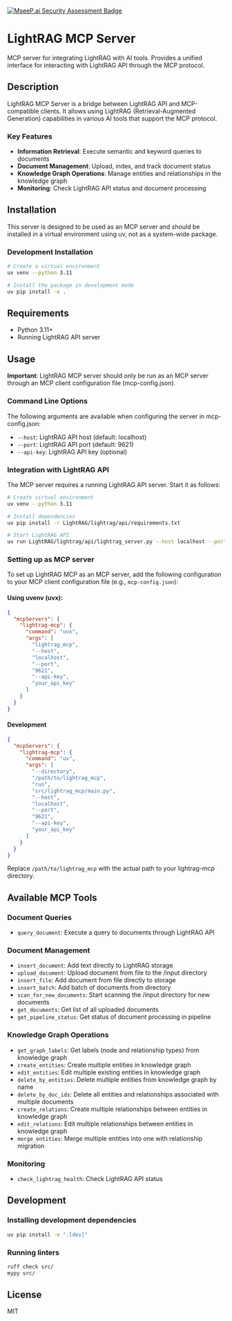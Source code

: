 [![MseeP.ai Security Assessment Badge](https://mseep.net/pr/shemhamforash23-lightrag-mcp-badge.png)](https://mseep.ai/app/shemhamforash23-lightrag-mcp)

# LightRAG MCP Server

MCP server for integrating LightRAG with AI tools. Provides a unified interface for interacting with LightRAG API through the MCP protocol.

## Description

LightRAG MCP Server is a bridge between LightRAG API and MCP-compatible clients. It allows using LightRAG (Retrieval-Augmented Generation) capabilities in various AI tools that support the MCP protocol.

### Key Features

- **Information Retrieval**: Execute semantic and keyword queries to documents
- **Document Management**: Upload, index, and track document status
- **Knowledge Graph Operations**: Manage entities and relationships in the knowledge graph
- **Monitoring**: Check LightRAG API status and document processing

## Installation

This server is designed to be used as an MCP server and should be installed in a virtual environment using uv, not as a system-wide package.

### Development Installation

```bash
# Create a virtual environment
uv venv --python 3.11

# Install the package in development mode
uv pip install -e .
```

## Requirements

- Python 3.11+
- Running LightRAG API server

## Usage

**Important**: LightRAG MCP server should only be run as an MCP server through an MCP client configuration file (mcp-config.json).

### Command Line Options

The following arguments are available when configuring the server in mcp-config.json:

- `--host`: LightRAG API host (default: localhost)
- `--port`: LightRAG API port (default: 9621)
- `--api-key`: LightRAG API key (optional)

### Integration with LightRAG API

The MCP server requires a running LightRAG API server. Start it as follows:

```bash
# Create virtual environment
uv venv --python 3.11

# Install dependencies
uv pip install -r LightRAG/lightrag/api/requirements.txt

# Start LightRAG API
uv run LightRAG/lightrag/api/lightrag_server.py --host localhost --port 9621 --working-dir ./rag_storage --input-dir ./input --llm-binding openai --embedding-binding openai --log-level DEBUG
```

### Setting up as MCP server

To set up LightRAG MCP as an MCP server, add the following configuration to your MCP client configuration file (e.g., `mcp-config.json`):

#### Using uvenv (uvx):

```json
{
  "mcpServers": {
    "lightrag-mcp": {
      "command": "uvx",
      "args": [
        "lightrag_mcp",
        "--host",
        "localhost",
        "--port",
        "9621",
        "--api-key",
        "your_api_key"
      ]
    }
  }
}
```

#### Development

```json
{
  "mcpServers": {
    "lightrag-mcp": {
      "command": "uv",
      "args": [
        "--directory",
        "/path/to/lightrag_mcp",
        "run",
        "src/lightrag_mcp/main.py",
        "--host",
        "localhost",
        "--port",
        "9621",
        "--api-key",
        "your_api_key"
      ]
    }
  }
}
```

Replace `/path/to/lightrag_mcp` with the actual path to your lightrag-mcp directory.

## Available MCP Tools

### Document Queries
- `query_document`: Execute a query to documents through LightRAG API

### Document Management
- `insert_document`: Add text directly to LightRAG storage
- `upload_document`: Upload document from file to the /input directory
- `insert_file`: Add document from file directly to storage
- `insert_batch`: Add batch of documents from directory
- `scan_for_new_documents`: Start scanning the /input directory for new documents
- `get_documents`: Get list of all uploaded documents
- `get_pipeline_status`: Get status of document processing in pipeline

### Knowledge Graph Operations
- `get_graph_labels`: Get labels (node and relationship types) from knowledge graph
- `create_entities`: Create multiple entities in knowledge graph
- `edit_entities`: Edit multiple existing entities in knowledge graph
- `delete_by_entities`: Delete multiple entities from knowledge graph by name
- `delete_by_doc_ids`: Delete all entities and relationships associated with multiple documents
- `create_relations`: Create multiple relationships between entities in knowledge graph
- `edit_relations`: Edit multiple relationships between entities in knowledge graph
- `merge_entities`: Merge multiple entities into one with relationship migration

### Monitoring
- `check_lightrag_health`: Check LightRAG API status

## Development

### Installing development dependencies

```bash
uv pip install -e ".[dev]"
```

### Running linters

```bash
ruff check src/
mypy src/
```

## License

MIT
